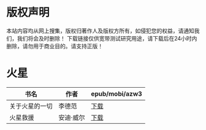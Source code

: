 # 版权声明

本站内容均从网上搜集，版权归著作人及版权方所有，如侵犯您的权益，请通知我们，我们将会及时删除！ 下载链接仅供宽带测试研究用途，请下载后在24小时内删除，请勿用于商业目的。请支持正版！

# 火星

| 书名 | 作者 | epub/mobi/azw3 |
| --- | --- | --- |
| 关于火星的一切 | 李德范 | [下载](https://url89.ctfile.com/f/31084289-1375492084-f53321?p=8866) |
| 火星救援 | 安迪·威尔 | [下载](https://url89.ctfile.com/f/31084289-1357006720-999daf?p=8866) |
